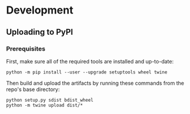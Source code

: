 # Development

## Uploading to PyPI

### Prerequisites

First, make sure all of the required tools are installed and up-to-date:

```
python -m pip install --user --upgrade setuptools wheel twine
```

Then build and upload the artifacts by running these commands from the repo's
base directory:

```
python setup.py sdist bdist_wheel
python -m twine upload dist/*
```
